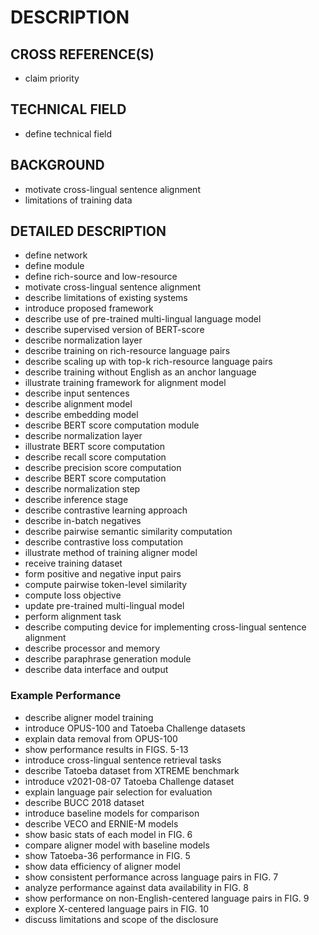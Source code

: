 # DESCRIPTION

## CROSS REFERENCE(S)

- claim priority

## TECHNICAL FIELD

- define technical field

## BACKGROUND

- motivate cross-lingual sentence alignment
- limitations of training data

## DETAILED DESCRIPTION

- define network
- define module
- define rich-source and low-resource
- motivate cross-lingual sentence alignment
- describe limitations of existing systems
- introduce proposed framework
- describe use of pre-trained multi-lingual language model
- describe supervised version of BERT-score
- describe normalization layer
- describe training on rich-resource language pairs
- describe scaling up with top-k rich-resource language pairs
- describe training without English as an anchor language
- illustrate training framework for alignment model
- describe input sentences
- describe alignment model
- describe embedding model
- describe BERT score computation module
- describe normalization layer
- illustrate BERT score computation
- describe recall score computation
- describe precision score computation
- describe BERT score computation
- describe normalization step
- describe inference stage
- describe contrastive learning approach
- describe in-batch negatives
- describe pairwise semantic similarity computation
- describe contrastive loss computation
- illustrate method of training aligner model
- receive training dataset
- form positive and negative input pairs
- compute pairwise token-level similarity
- compute loss objective
- update pre-trained multi-lingual model
- perform alignment task
- describe computing device for implementing cross-lingual sentence alignment
- describe processor and memory
- describe paraphrase generation module
- describe data interface and output

### Example Performance

- describe aligner model training
- introduce OPUS-100 and Tatoeba Challenge datasets
- explain data removal from OPUS-100
- show performance results in FIGS. 5-13
- introduce cross-lingual sentence retrieval tasks
- describe Tatoeba dataset from XTREME benchmark
- introduce v2021-08-07 Tatoeba Challenge dataset
- explain language pair selection for evaluation
- describe BUCC 2018 dataset
- introduce baseline models for comparison
- describe VECO and ERNIE-M models
- show basic stats of each model in FIG. 6
- compare aligner model with baseline models
- show Tatoeba-36 performance in FIG. 5
- show data efficiency of aligner model
- show consistent performance across language pairs in FIG. 7
- analyze performance against data availability in FIG. 8
- show performance on non-English-centered language pairs in FIG. 9
- explore X-centered language pairs in FIG. 10
- discuss limitations and scope of the disclosure

